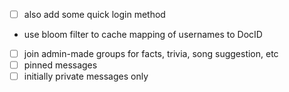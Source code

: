 - [ ] also add some quick login method 
- use bloom filter to cache mapping of usernames to DocID 
- [ ] join admin-made groups for facts, trivia, song suggestion, etc
- [ ] pinned messages
- [ ] initially private messages only